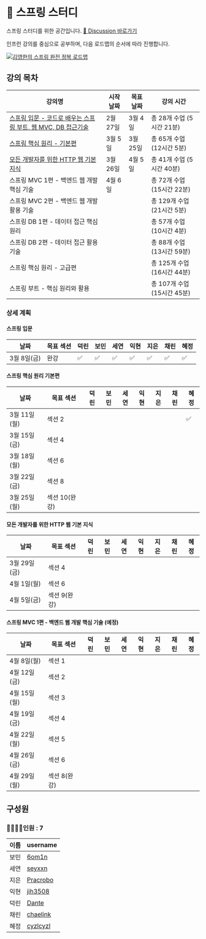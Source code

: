 # 🌱 스프링 스터디

스프링 스터디를 위한 공간입니다. [📒 Discussion 바로가기](https://github.com/2024-SpringStudy/spring/discussions)  

인프런 강의를 중심으로 공부하며, 다음 로드맵의 순서에 따라 진행합니다.  

[![김영한의 스프링 완전 정복 로드맵](https://ifh.cc/g/W2MDov.jpg)](https://www.inflearn.com/roadmaps/373)


## 강의 목차
| 강의명 | 시작 날짜 | 목표 날짜 | 강의 시간 |
| ---- | ---- | ---- | --- |
| [스프링 입문 - 코드로 배우는 스프링 부트, 웹 MVC, DB 접근기술](#스프링-입문) | 2월 27일 | 3월 4일 | 총 28개 수업 (5시간 21분) |
| [스프링 핵심 원리 - 기본편](#스프링-핵심-원리-기본편) | 3월 5일 | 3월 25일 | 	총 65개 수업 (12시간 5분) |
| [모든 개발자를 위한 HTTP 웹 기본 지식](#모든-개발자를-위한-HTTP-웹-기본-지식) | 3월 26일 | 4월 5일 | 총 41개 수업 (5시간 40분) |
| 스프링 MVC 1편 - 백엔드 웹 개발 핵심 기술 | 4월 6일 | | 총 72개 수업 (15시간 22분) |
| 스프링 MVC 2편 - 백엔드 웹 개발 활용 기술 | | | 총 129개 수업 (21시간 5분) |
| 스프링 DB 1편 - 데이터 접근 핵심 원리 | | | 총 57개 수업 (10시간 4분) |
| 스프링 DB 2편 - 데이터 접근 활용 기술 | | | 총 88개 수업 (13시간 59분) |
| 스프링 핵심 원리 - 고급편 | | | 총 125개 수업 (16시간 44분) |
| 스프링 부트 - 핵심 원리와 활용 | | | 총 107개 수업 (15시간 45분) |

### 상세 계획
#### 스프링 입문
| 날짜 | 목표 섹션 | 덕린 | 보민 | 세연 | 익현 | 지은 | 채린 | 혜정 |
| --- | ------- | --- | --- | ---| ---|---- | ----| -----|
| 3월 8일(금) | 완강 |   ✅    |  ✅    |  ✅ |  ✅   |  ✅    |  ✅     |  ✅     |

#### 스프링 핵심 원리 기본편
| 날짜 | 목표 섹션 | 덕린 | 보민 | 세연 | 익현 | 지은 | 채린 | 혜정 |
| --- | ------- | --- | --- | ---| ---|---- | ----| -----|
| 3월 11일(월) | 섹션 2 |      |     |   |   |     |      |  ✅     |
| 3월 15일(금) | 섹션 4 |      |     |   |   |     |      |      |
| 3월 18일(월) | 섹션 6 |      |     |   |   |     |      |      |
| 3월 22일(금) | 섹션 8 |      |     |   |   |     |      |      |
| 3월 25일(월) | 섹션 10(완강) |      |     |   |   |     |      |      |

#### 모든 개발자를 위한 HTTP 웹 기본 지식
| 날짜 | 목표 섹션 | 덕린 | 보민 | 세연 | 익현 | 지은 | 채린 | 혜정 |
| --- | ------- | --- | --- | ---| ---|---- | ----| -----|
| 3월 29일(금) | 섹션 4 |      |     |   |   |     |      |      |
| 4월 1일(월) | 섹션 6 |      |     |   |   |     |      |      |
| 4월 5일(금) | 섹션 9(완강) |      |     |   |   |     |      |      |

#### 스프링 MVC 1편 - 백엔드 웹 개발 핵심 기술 (예정)
| 날짜 | 목표 섹션 | 덕린 | 보민 | 세연 | 익현 | 지은 | 채린 | 혜정 |
| --- | ------- | --- | --- | ---| ---|---- | ----| -----|
| 4월 8일(월) | 섹션 1 |      |     |   |   |     |      |      |
| 4월 12일(금) | 섹션 2 |      |     |   |   |     |      |      |
| 4월 15일(월) | 섹션 3 |      |     |   |   |     |      |      |
| 4월 19일(금) | 섹션 4 |      |     |   |   |     |      |      |
| 4월 22일(월) | 섹션 5 |      |     |   |   |     |      |      |
| 4월 26일(금) | 섹션 6 |      |     |   |   |     |      |      |
| 4월 29일(월) | 섹션 8(완강) |      |     |   |   |     |      |      |

<!---
#### 스프링 MVC 2편 - 백엔드 웹 개발 활용 기술
| 날짜 | 목표 섹션 | 덕린 | 보민 | 세연 | 익현 | 지은 | 채린 | 혜정 |
| --- | ------- | --- | --- | ---| ---|---- | ----| -----|

#### 스프링 DB 1편 - 데이터 접근 핵심 원리
| 날짜 | 목표 섹션 | 덕린 | 보민 | 세연 | 익현 | 지은 | 채린 | 혜정 |
| --- | ------- | --- | --- | ---| ---|---- | ----| -----|

#### 스프링 DB 2편 - 데이터 접근 활용 기술
| 날짜 | 목표 섹션 | 덕린 | 보민 | 세연 | 익현 | 지은 | 채린 | 혜정 |
| --- | ------- | --- | --- | ---| ---|---- | ----| -----|

#### 스프링 핵심 원리 고급편
| 날짜 | 목표 섹션 | 덕린 | 보민 | 세연 | 익현 | 지은 | 채린 | 혜정 |
| --- | ------- | --- | --- | ---| ---|---- | ----| -----|

#### 스프링 부트 - 핵심 원리와 활용
| 날짜 | 목표 섹션 | 덕린 | 보민 | 세연 | 익현 | 지은 | 채린 | 혜정 |
| --- | ------- | --- | --- | ---| ---|---- | ----| -----|

--->

## 구성원
### 👩‍👩‍👧‍👦인원 : 7
| 이름 | username |
| --- | --- |
| 보민 | [6om1n](https://github.com/6om1n) |
| 세연 | [seyxxn](https://github.com/seyxxn) |
| 지은 | [Pracrobo](https://github.com/Pracrobo) |
| 익현 | [jih3508](https://github.com/jih3508) |
| 덕린 | [Dante](https://github.com/YuDeokRin) |
| 채린 | [chaelink](https://github.com/chaelink)|
| 혜정 | [cyzlcyzl](https://github.com/cyzlcyzl)|
